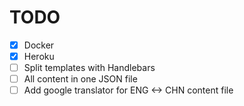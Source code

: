# TODO

- [x] Docker
- [x] Heroku
- [ ] Split templates with Handlebars
- [ ] All content in one JSON file
- [ ] Add google translator for ENG <-> CHN content file